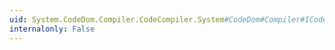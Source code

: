 ```yaml
---
uid: System.CodeDom.Compiler.CodeCompiler.System#CodeDom#Compiler#ICodeCompiler#CompileAssemblyFromFile(System.CodeDom.Compiler.CompilerParameters,System.String)
internalonly: False
---
```

